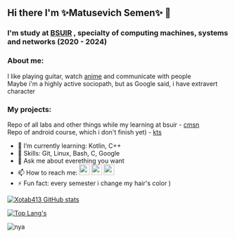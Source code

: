 ## Hi there I'm ✨Matusevich Semen✨ 👋
### I'm study at [BSUIR][BSUIR] , specialty of computing machines, systems and networks (2020 - 2024)
### About me: 
I like playing guitar, watch [anime][anime] and communicate with people<br>
Maybe i'm a highly active sociopath, but as Google said, i have extravert character
### My projects: 
Repo of all labs and other things while my learning at bsuir - [cmsn][cmsn] <br>
Repo of android course, which i don't finish yet) - [kts][kts]

- 🌱 I’m currently learning: Kotlin, C++
- 🤹 Skills: Git, Linux, Bash, C, Google
- 💬 Ask me about everething you want
- 📫 How to reach me: 
  [<img width="24" src="https://img.icons8.com/color/48/000000/telegram-app--v1.png"/>][tg] 
  [<img width="24" src="https://user-images.githubusercontent.com/59173060/147597044-fc81398d-1277-4705-b19a-e5bdf482302d.png"/>][vk]
  [<img width="24" src='https://cdn.jsdelivr.net/npm/simple-icons@3.0.1/icons/linkedin.svg'/>][linkedin]
- ⚡ Fun fact: every semester i change my hair's color )

[![Xotab413 GitHub stats](https://github-readme-stats.vercel.app/api?username=Xotab413&?count_private=true&show_icons=true&theme=radical)](https://github.com/anuraghazra/github-readme-stats)

[![Top Lang's](https://github-readme-stats.vercel.app/api/top-langs/?username=Xotab413&hide=Cmake,Makefile,Qmake,html,javascript,DataWeave&layout=compact&theme=radical)](https://github.com/anuraghazra/github-readme-stats)

![nya][nya]

[BSUIR]: https://www.bsuir.by/
[anime]: https://shikimori.one/Xotab4
[cmsn]: https://github.com/Xotab413/bsuir
[tg]: https://t.me/XoTab4
[linkedin]: https://www.linkedin.com/in/xotab4/
[vk]: https://vk.com/semen.matusevich
[kts]: https://github.com/Xotab413/kts-android
[nya]: https://filmdaily.co/wp-content/uploads/2020/06/meme-10.gif
